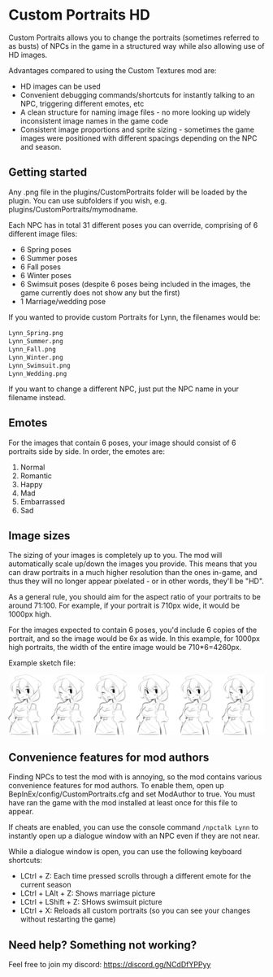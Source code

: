 ﻿# Custom Portraits HD

Custom Portraits allows you to change the portraits (sometimes referred to as busts) of NPCs in the game in a structured way while also allowing use of HD images.

Advantages compared to using the Custom Textures mod are:

* HD images can be used
* Convenient debugging commands/shortcuts for instantly talking to an NPC, triggering different emotes, etc
* A clean structure for naming image files - no more looking up widely inconsistent image names in the game code
* Consistent image proportions and sprite sizing - sometimes the game images were positioned with different spacings depending on the NPC and season.

## Getting started

Any .png file in the plugins/CustomPortraits folder will be loaded by the plugin. You can use subfolders if you wish, e.g. plugins/CustomPortraits/mymodname.

Each NPC has in total 31 different poses you can override, comprising of 6 different image files:

* 6 Spring poses
* 6 Summer poses
* 6 Fall poses
* 6 Winter poses
* 6 Swimsuit poses (despite 6 poses being included in the images, the game currently does not show any but the first)
* 1 Marriage/wedding pose

If you wanted to provide custom Portraits for Lynn, the filenames would be:

```
Lynn_Spring.png
Lynn_Summer.png
Lynn_Fall.png
Lynn_Winter.png
Lynn_Swimsuit.png
Lynn_Wedding.png
```

If you want to change a different NPC, just put the NPC name in your filename instead.

## Emotes

For the images that contain 6 poses, your image should consist of 6 portraits side by side. In order, the emotes are:

1. Normal
2. Romantic
3. Happy
4. Mad
5. Embarrassed
6. Sad

## Image sizes

The sizing of your images is completely up to you. The mod will automatically scale up/down the images you provide. This means that you can draw portraits in a much higher resolution than the ones in-game, and thus they will no longer appear pixelated - or in other words, they'll be "HD".

As a general rule, you should aim for the aspect ratio of your portraits to be around 71:100. For example, if your portrait is 710px wide, it would be 1000px high.

For the images expected to contain 6 poses, you'd include 6 copies of the portrait, and so the image would be 6x as wide. In this example, for 1000px high portraits, the width of the entire image would be 710*6=4260px.

Example sketch file:

![example](example.png)

## Convenience features for mod authors

Finding NPCs to test the mod with is annoying, so the mod contains various convenience features for mod authors. To enable them, open up BepInEx/config/CustomPortraits.cfg and set ModAuthor to true. You must have ran the game with the mod installed at least once for this file to appear.

If cheats are enabled, you can use the console command `/npctalk Lynn` to instantly open up a dialogue window with an NPC even if they are not near.

While a dialogue window is open, you can use the following keyboard shortcuts:

* LCtrl + Z: Each time pressed scrolls through a different emote for the current season
* LCtrl + LAlt + Z: Shows marriage picture
* LCtrl + LShift + Z: SHows swimsuit picture
* LCtrl + X: Reloads all custom portraits (so you can see your changes without restarting the game)

## Need help? Something not working?

Feel free to join my discord: https://discord.gg/NCdDfYPPyy


